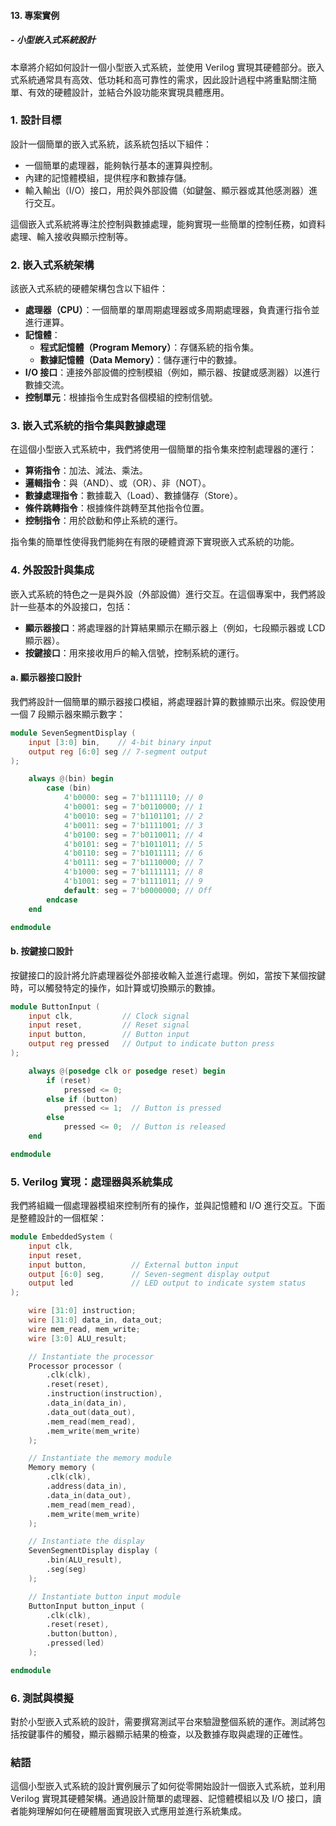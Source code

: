 #### 13. **專案實例**
##### - **小型嵌入式系統設計**

本章將介紹如何設計一個小型嵌入式系統，並使用 Verilog 實現其硬體部分。嵌入式系統通常具有高效、低功耗和高可靠性的需求，因此設計過程中將重點關注簡單、有效的硬體設計，並結合外設功能來實現具體應用。

### 1. **設計目標**

設計一個簡單的嵌入式系統，該系統包括以下組件：
- 一個簡單的處理器，能夠執行基本的運算與控制。
- 內建的記憶體模組，提供程序和數據存儲。
- 輸入輸出（I/O）接口，用於與外部設備（如鍵盤、顯示器或其他感測器）進行交互。

這個嵌入式系統將專注於控制與數據處理，能夠實現一些簡單的控制任務，如資料處理、輸入接收與顯示控制等。

### 2. **嵌入式系統架構**

該嵌入式系統的硬體架構包含以下組件：
- **處理器（CPU）**：一個簡單的單周期處理器或多周期處理器，負責運行指令並進行運算。
- **記憶體**：
  - **程式記憶體（Program Memory）**：存儲系統的指令集。
  - **數據記憶體（Data Memory）**：儲存運行中的數據。
- **I/O 接口**：連接外部設備的控制模組（例如，顯示器、按鍵或感測器）以進行數據交流。
- **控制單元**：根據指令生成對各個模組的控制信號。

### 3. **嵌入式系統的指令集與數據處理**

在這個小型嵌入式系統中，我們將使用一個簡單的指令集來控制處理器的運行：
- **算術指令**：加法、減法、乘法。
- **邏輯指令**：與（AND）、或（OR）、非（NOT）。
- **數據處理指令**：數據載入（Load）、數據儲存（Store）。
- **條件跳轉指令**：根據條件跳轉至其他指令位置。
- **控制指令**：用於啟動和停止系統的運行。

指令集的簡單性使得我們能夠在有限的硬體資源下實現嵌入式系統的功能。

### 4. **外設設計與集成**

嵌入式系統的特色之一是與外設（外部設備）進行交互。在這個專案中，我們將設計一些基本的外設接口，包括：
- **顯示器接口**：將處理器的計算結果顯示在顯示器上（例如，七段顯示器或 LCD 顯示器）。
- **按鍵接口**：用來接收用戶的輸入信號，控制系統的運行。

#### a. **顯示器接口設計**

我們將設計一個簡單的顯示器接口模組，將處理器計算的數據顯示出來。假設使用一個 7 段顯示器來顯示數字：

```verilog
module SevenSegmentDisplay (
    input [3:0] bin,    // 4-bit binary input
    output reg [6:0] seg // 7-segment output
);

    always @(bin) begin
        case (bin)
            4'b0000: seg = 7'b1111110; // 0
            4'b0001: seg = 7'b0110000; // 1
            4'b0010: seg = 7'b1101101; // 2
            4'b0011: seg = 7'b1111001; // 3
            4'b0100: seg = 7'b0110011; // 4
            4'b0101: seg = 7'b1011011; // 5
            4'b0110: seg = 7'b1011111; // 6
            4'b0111: seg = 7'b1110000; // 7
            4'b1000: seg = 7'b1111111; // 8
            4'b1001: seg = 7'b1111011; // 9
            default: seg = 7'b0000000; // Off
        endcase
    end

endmodule
```

#### b. **按鍵接口設計**

按鍵接口的設計將允許處理器從外部接收輸入並進行處理。例如，當按下某個按鍵時，可以觸發特定的操作，如計算或切換顯示的數據。

```verilog
module ButtonInput (
    input clk,           // Clock signal
    input reset,         // Reset signal
    input button,        // Button input
    output reg pressed   // Output to indicate button press
);

    always @(posedge clk or posedge reset) begin
        if (reset)
            pressed <= 0;
        else if (button)
            pressed <= 1;  // Button is pressed
        else
            pressed <= 0;  // Button is released
    end

endmodule
```

### 5. **Verilog 實現：處理器與系統集成**

我們將組織一個處理器模組來控制所有的操作，並與記憶體和 I/O 進行交互。下面是整體設計的一個框架：

```verilog
module EmbeddedSystem (
    input clk,
    input reset,
    input button,          // External button input
    output [6:0] seg,      // Seven-segment display output
    output led             // LED output to indicate system status
);

    wire [31:0] instruction;
    wire [31:0] data_in, data_out;
    wire mem_read, mem_write;
    wire [3:0] ALU_result;

    // Instantiate the processor
    Processor processor (
        .clk(clk),
        .reset(reset),
        .instruction(instruction),
        .data_in(data_in),
        .data_out(data_out),
        .mem_read(mem_read),
        .mem_write(mem_write)
    );

    // Instantiate the memory module
    Memory memory (
        .clk(clk),
        .address(data_in),
        .data_in(data_out),
        .mem_read(mem_read),
        .mem_write(mem_write)
    );

    // Instantiate the display
    SevenSegmentDisplay display (
        .bin(ALU_result),
        .seg(seg)
    );

    // Instantiate button input module
    ButtonInput button_input (
        .clk(clk),
        .reset(reset),
        .button(button),
        .pressed(led)
    );

endmodule
```

### 6. **測試與模擬**

對於小型嵌入式系統的設計，需要撰寫測試平台來驗證整個系統的運作。測試將包括按鍵事件的觸發，顯示器顯示結果的檢查，以及數據存取與處理的正確性。

### 結語

這個小型嵌入式系統的設計實例展示了如何從零開始設計一個嵌入式系統，並利用 Verilog 實現其硬體架構。通過設計簡單的處理器、記憶體模組以及 I/O 接口，讀者能夠理解如何在硬體層面實現嵌入式應用並進行系統集成。